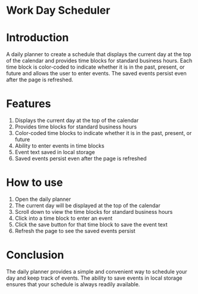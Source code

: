 # Work Day Scheduler

# Introduction
A daily planner to create a schedule that displays the current day at the top of the calendar and provides time blocks for standard business hours. Each time block is color-coded to indicate whether it is in the past, present, or future and allows the user to enter events. The saved events persist even after the page is refreshed.

# Features
1. Displays the current day at the top of the calendar
2. Provides time blocks for standard business hours
3. Color-coded time blocks to indicate whether it is in the past, present, or future
4. Ability to enter events in time blocks
5. Event text saved in local storage
6. Saved events persist even after the page is refreshed

# How to use
1. Open the daily planner
2. The current day will be displayed at the top of the calendar
3. Scroll down to view the time blocks for standard business hours
4. Click into a time block to enter an event
5. Click the save button for that time block to save the event text
6. Refresh the page to see the saved events persist

# Conclusion
The daily planner provides a simple and convenient way to schedule your day and keep track of events. The ability to save events in local storage ensures that your schedule is always readily available.
